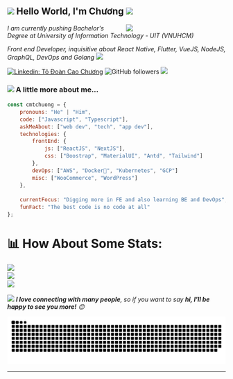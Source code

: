 <h2><img src="https://media.giphy.com/media/fU4rqm0AHZtqGED9m4/giphy.gif" width="30"/> Hello World, I'm Chương <img src="https://media.giphy.com/media/fU4rqm0AHZtqGED9m4/giphy.gif" width="30"></h2>
<img align='right' src="https://media.giphy.com/media/M9gbBd9nbDrOTu1Mqx/giphy.gif" width="230">
<p><em>I am currently pushing Bachelor's Degree at University of Information Technology - UIT (VNUHCM)</em></p>
<p><em>Front end Developer, inquisitive about React Native, Flutter, VueJS, NodeJS, GraphQL, DevOps and Golang <img src="https://media.giphy.com/media/WUlplcMpOCEmTGBtBW/giphy.gif" width="30"> 
</em></p>


[![Linkedin: Tô Đoàn Cao Chương](https://img.shields.io/badge/-Tô%20Đoàn%20Cao%20Chương-blue?style=flat-square&logo=Linkedin&logoColor=white&link=https://www.linkedin.com/in/tô-đoàn-cao-chương-63a646155//)](https://www.linkedin.com/in/tô-đoàn-cao-chương-63a646155//)
![GitHub followers](https://img.shields.io/github/followers/cmtchuong?label=Follow&style=social)
![](https://visitor-badge.glitch.me/badge?page_id=cmtchuong)




### <img src="https://media.giphy.com/media/VgCDAzcKvsR6OM0uWg/giphy.gif" width="50"> A little more about me...  

```javascript
const cmtchuong = {
    pronouns: "He" | "Him",
    code: ["Javascript", "Typescript"],
    askMeAbout: ["web dev", "tech", "app dev"],
    technologies: {
        frontEnd: {
            js: ["ReactJS", "NextJS"],
            css: ["Boostrap", "MaterialUI", "Antd", "Tailwind"]
        },
        devOps: ["AWS", "Docker🐳", "Kubernetes", "GCP"]
        misc: ["WooCommerce", "WordPress"]
    },
 
    currentFocus: "Digging more in FE and also learning BE and DevOps",
    funFact: "The best code is no code at all"
};


```


# 📊 How About Some Stats:
![](https://github-readme-stats.vercel.app/api?username=cmtchuong&theme=dark&hide_border=false&include_all_commits=false&count_private=false)<br/>
![](https://github-readme-streak-stats.herokuapp.com/?user=cmtchuong&theme=dark&hide_border=false)<br/>
![](https://github-readme-stats.vercel.app/api/top-langs/?username=cmtchuong&theme=dark&hide_border=false&include_all_commits=false&count_private=false&layout=compact)


<img src="https://media.giphy.com/media/LnQjpWaON8nhr21vNW/giphy.gif" width="60"> <em><b>I love connecting with many people</b>, so if you want to say <b>hi, I'll be happy to see you more!</b> 😊</em>

<p align="center">
  <img src="https://github.com/DHANOLA/DHANOLA/raw/output/github-contribution-grid-snake.svg" alt="snake"></center>
</p>


---





